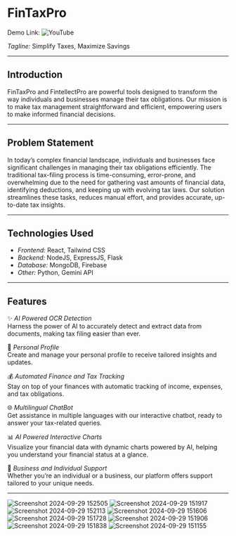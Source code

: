 # FinTaxPro 

Demo Link: ![YouTube](https://youtu.be/mLgW7IoKXJM)

*Tagline:* Simplify Taxes, Maximize Savings

---

## Introduction

FinTaxPro and FintellectPro are powerful tools designed to transform the way individuals and businesses manage their tax obligations. Our mission is to make tax management straightforward and efficient, empowering users to make informed financial decisions.

---

## Problem Statement

In today’s complex financial landscape, individuals and businesses face significant challenges in managing their tax obligations efficiently. The traditional tax-filing process is time-consuming, error-prone, and overwhelming due to the need for gathering vast amounts of financial data, identifying deductions, and keeping up with evolving tax laws. Our solution streamlines these tasks, reduces manual effort, and provides accurate, up-to-date tax insights.

---

## Technologies Used

- *Frontend:* React, Tailwind CSS
- *Backend:* NodeJS, ExpressJS, Flask
- *Database:* MongoDB, Firebase
- *Other:* Python, Gemini API

---

## Features

✨ *AI Powered OCR Detection*  
Harness the power of AI to accurately detect and extract data from documents, making tax filing easier than ever.

👤 *Personal Profile*  
Create and manage your personal profile to receive tailored insights and updates.

💰 *Automated Finance and Tax Tracking*  
Stay on top of your finances with automatic tracking of income, expenses, and tax obligations.

🌐 *Multilingual ChatBot*  
Get assistance in multiple languages with our interactive chatbot, ready to answer your tax-related queries.

📊 *AI Powered Interactive Charts*  
Visualize your financial data with dynamic charts powered by AI, helping you understand your financial status at a glance.

🤝 *Business and Individual Support*  
Whether you’re an individual or a business, our platform offers support tailored to your unique needs.

---

![Screenshot 2024-09-29 152505](https://github.com/user-attachments/assets/6d0de795-4b07-48c1-8bd4-c3deafc28a7b)
![Screenshot 2024-09-29 151917](https://github.com/user-attachments/assets/c488b0dd-0c48-4420-81f2-28f66c6267e5)
![Screenshot 2024-09-29 152113](https://github.com/user-attachments/assets/fb20dca4-5e54-4640-8fe4-8e94fe08bd0d)
![Screenshot 2024-09-29 151606](https://github.com/user-attachments/assets/c8a6d7d2-164d-4573-834b-4ceb2d249d8f)
![Screenshot 2024-09-29 151728](https://github.com/user-attachments/assets/6758dcee-2ff8-46cd-a542-59854720268f)
![Screenshot 2024-09-29 151906](https://github.com/user-attachments/assets/35daaa4c-91b6-490d-89da-8a9880c922a6)
![Screenshot 2024-09-29 151838](https://github.com/user-attachments/assets/ecd133b8-4e24-433c-9169-b58d28395101)
![Screenshot 2024-09-29 151155](https://github.com/user-attachments/assets/65a501b0-08e9-4983-9416-32b86f72918f)
